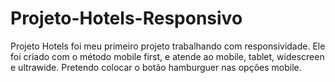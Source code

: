 # Projeto-Hotels-Responsivo

<p>Projeto Hotels foi meu primeiro projeto trabalhando com responsividade. Ele foi criado com o método mobile first, e atende ao mobile, tablet, widescreen e ultrawide. Pretendo colocar o botão hamburguer nas opções mobile.</p>
